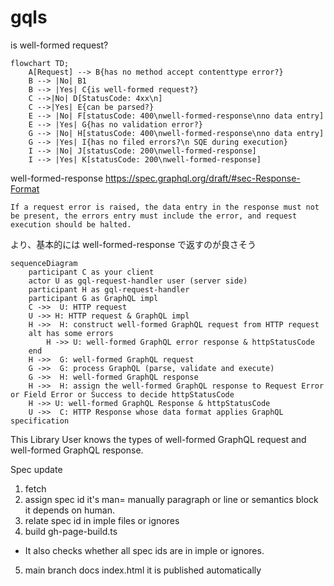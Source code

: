 # gqls



is well-formed request?

```mermaid
flowchart TD;
    A[Request] --> B{has no method accept contenttype error?}
    B --> |No| B1
    B --> |Yes| C{is well-formed request?}
    C -->|No| D[StatusCode: 4xx\n]
    C -->|Yes| E{can be parsed?}
    E --> |No| F[statusCode: 400\nwell-formed-response\nno data entry]
    E --> |Yes| G{has no validation error?}
    G --> |No| H[statusCode: 400\nwell-formed-response\nno data entry]
    G --> |Yes| I{has no filed errors?\n SQE during execution}
    I --> |No| J[statusCode: 200\nwell-formed-response]
    I --> |Yes| K[statusCode: 200\nwell-formed-response]
```

well-formed-response
https://spec.graphql.org/draft/#sec-Response-Format

```
If a request error is raised, the data entry in the response must not be present, the errors entry must include the error, and request execution should be halted.
```
より、基本的には well-formed-response で返すのが良さそう


```mermaid
sequenceDiagram
    participant C as your client
    actor U as gql-request-handler user (server side)
    participant H as gql-request-handler
    participant G as GraphQL impl
    C ->>  U: HTTP request
    U ->> H: HTTP request & GraphQL impl
    H ->>  H: construct well-formed GraphQL request from HTTP request
    alt has some errors
        H ->> U: well-formed GraphQL error response & httpStatusCode
    end
    H ->>  G: well-formed GraphQL request
    G ->>  G: process GraphQL (parse, validate and execute)
    G ->>  H: well-formed GraphQL response
    H ->>  H: assign the well-formed GraphQL response to Request Error or Field Error or Success to decide httpStatusCode
    H ->> U: well-formed GraphQL Response & httpStatusCode
    U ->>  C: HTTP Response whose data format applies GraphQL specification
```

This Library User knows the types of well-formed GraphQL request and well-formed GraphQL response. 

Spec update

1. fetch
2. assign spec id it's man= manually paragraph or line or semantics block it depends on human.
3. relate spec id in imple files or ignores
4. build gh-page-build.ts
  - It also checks whether all spec ids are in imple or ignores.
5. main branch docs index.html it is published automatically